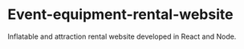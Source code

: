 # Event-equipment-rental-website
Inflatable and attraction rental website developed in React and Node.

